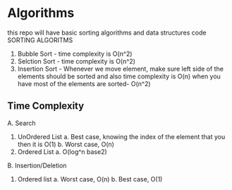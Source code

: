 # Algorithms
this repo will have basic sorting algorithms and data structures code
SORTING ALGORITMS
  1. Bubble Sort - time complexity is O(n^2)
  2. Selction Sort - time complexity is O(n^2)
  3. Insertion Sort - Whenever we move element, make sure left side of the elements should be sorted and also time complexity is O(n) when you have most of the elements are sorted- O(n^2)
  
 Time Complexity
 ---------------
 
 A. Search
  1. UnOrdered List
    a. Best case, knowing the index of the element that you then it is O(1)
    b. Worst case, O(n)
  2. Ordered List
    a. O(log^n base2)
    
 B. Insertion/Deletion
  1. Ordered list
    a. Worst case, O(n)
    b. Best case, O(1)
 
  
 
